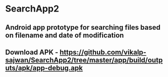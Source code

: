 # SearchApp2
## Android app prototype for searching files based on filename and date of modification
## Download APK - https://github.com/vikalp-sajwan/SearchApp2/tree/master/app/build/outputs/apk/app-debug.apk
